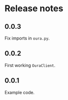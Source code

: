 # Release notes

<!-- do not remove -->

## 0.0.3

Fix imports in `oura.py`.

## 0.0.2

First working `OuraClient`.

## 0.0.1

Example code.


